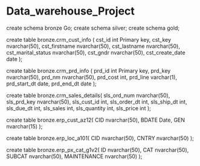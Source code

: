 # Data_warehouse_Project
create schema bronze
Go;
create schema silver;
create schema gold;

create table bronze.crm_cust_info (
cst_id	int Primary key,
cst_key	nvarchar(50),
cst_firstname nvarchar(50),	
cst_lastname nvarchar(50),	
cst_marital_status nvarchar(50),
cst_gndr nvarchar(50),
cst_create_date date
);

create table bronze.crm_prd_info (
prd_id	int Primary key,
prd_key	nvarchar(50),
prd_nm	nvarchar(50),
prd_cost int,
prd_line varchar(1),
prd_start_dt date,
prd_end_dt date
);


create table bronze.crm_sales_details(
sls_ord_num	nvarchar(50),
sls_prd_key	nvarchar(50),
sls_cust_id	int,
sls_order_dt int, 
sls_ship_dt	int,
sls_due_dt int,
sls_sales int,
sls_quantity int,
sls_price int
);

create table bronze.erp_cust_az12(
CID	nvarchar(50),
BDATE Date,
GEN nvarchar(15)
);

create table bronze.erp_loc_a101(
CID nvarchar(50),
CNTRY nvarchar(50)
);

create table bronze.erp_px_cat_g1v2(
ID nvarchar(50),
CAT nvarchar(50),
SUBCAT nvarchar(50),
MAINTENANCE nvarchar(50)
);
